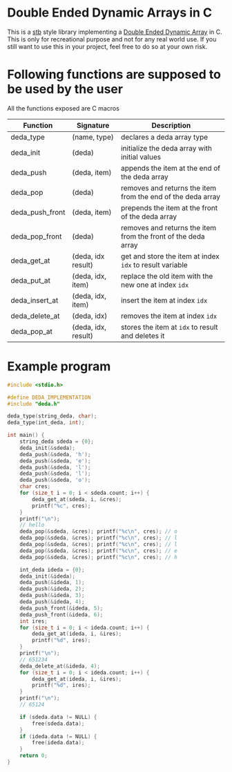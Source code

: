# **D**ouble **E**nded **D**ynamic **A**rrays in C
This is a [stb](https://github.com/nothings/stb) style library implementing a [Double Ended Dynamic Array](https://en.wikipedia.org/wiki/Double-ended_queue) in C.
This is only for recreational purpose and not for any real world use. If you still want to use this in your project, feel free to do so at your own risk.

# Following functions are supposed to be used by the user

All the functions exposed are C macros

| Function          | Signature           | Description                                                   |
| --------          | ---------           | -----------------------------------------------------------   |
| deda\_type        | (name, type)        | declares a deda array type                                    |
| deda\_init        | (deda)              | initialize the deda array with initial values                 |
| deda\_push        | (deda, item)        | appends the item at the end of the deda array                 |
| deda\_pop         | (deda)              | removes and returns the item from the end of the deda array   |
| deda\_push\_front | (deda, item)        | prepends the item at the front of the deda array              |
| deda\_pop\_front  | (deda)              | removes and returns the item from the front of the deda array |
| deda\_get\_at     | (deda, idx result)  | get and store the item at index `idx` to result variable      |
| deda\_put\_at     | (deda, idx, item)   | replace the old item with the new one at index `idx`          |
| deda\_insert\_at  | (deda, idx, item)   | insert the item at index `idx`                                |
| deda\_delete\_at  | (deda, idx)         | removes the item at index `idx`                               |
| deda\_pop\_at     | (deda, idx, result) | stores the item at `idx` to result and deletes it             |

# Example program
```C
#include <stdio.h>

#define DEDA_IMPLEMENTATION
#include "deda.h"

deda_type(string_deda, char);
deda_type(int_deda, int);

int main() {
    string_deda sdeda = {0};
    deda_init(&sdeda);
    deda_push(&sdeda, 'h');
    deda_push(&sdeda, 'e');
    deda_push(&sdeda, 'l');
    deda_push(&sdeda, 'l');
    deda_push(&sdeda, 'o');
    char cres;
    for (size_t i = 0; i < sdeda.count; i++) {
        deda_get_at(sdeda, i, &cres);
        printf("%c", cres);
    }
    printf("\n");
    // hello
    deda_pop(&sdeda, &cres); printf("%c\n", cres); // o
    deda_pop(&sdeda, &cres); printf("%c\n", cres); // l
    deda_pop(&sdeda, &cres); printf("%c\n", cres); // l
    deda_pop(&sdeda, &cres); printf("%c\n", cres); // e
    deda_pop(&sdeda, &cres); printf("%c\n", cres); // h

    int_deda ideda = {0};
    deda_init(&ideda);
    deda_push(&ideda, 1);
    deda_push(&ideda, 2);
    deda_push(&ideda, 3);
    deda_push(&ideda, 4);
    deda_push_front(&ideda, 5);
    deda_push_front(&ideda, 6);
    int ires;
    for (size_t i = 0; i < ideda.count; i++) {
        deda_get_at(ideda, i, &ires);
        printf("%d", ires);
    }
    printf("\n");
    // 651234
    deda_delete_at(&ideda, 4);
    for (size_t i = 0; i < ideda.count; i++) {
        deda_get_at(ideda, i, &ires);
        printf("%d", ires);
    }
    printf("\n");
    // 65124

    if (sdeda.data != NULL) {
        free(sdeda.data);
    }
    if (ideda.data != NULL) {
        free(ideda.data);
    }
    return 0;
}
```
